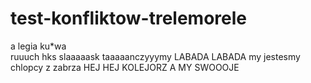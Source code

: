 # test-konfliktow-trelemorele
a legia ku*wa  
ruuuch hks
slaaaaask
taaaaanczyyymy LABADA LABADA
my jestesmy chlopcy z zabrza
HEJ HEJ KOLEJORZ
A MY SWOOOJE

